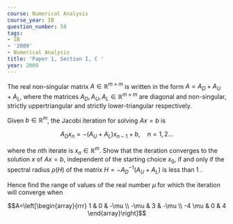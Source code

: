 ```yaml
---
course: Numerical Analysis
course_year: IB
question_number: 58
tags:
- IB
- '2009'
- Numerical Analysis
title: 'Paper 1, Section I, C '
year: 2009
---
```




The real non-singular matrix $A \in \mathbb{R}^{m \times m}$ is written in the form $A=A_{D}+A_{U}+A_{L}$, where the matrices $A_{D}, A_{U}, A_{L} \in \mathbb{R}^{m \times m}$ are diagonal and non-singular, strictly uppertriangular and strictly lower-triangular respectively.

Given $b \in \mathbb{R}^{m}$, the Jacobi iteration for solving $A x=b$ is

$$A_{D} x_{n}=-\left(A_{U}+A_{L}\right) x_{n-1}+b, \quad n=1,2 \ldots$$

where the $n$th iterate is $x_{n} \in \mathbb{R}^{m}$. Show that the iteration converges to the solution $x$ of $A x=b$, independent of the starting choice $x_{0}$, if and only if the spectral radius $\rho(H)$ of the matrix $H=-A_{D}^{-1}\left(A_{U}+A_{L}\right)$ is less than 1 .

Hence find the range of values of the real number $\mu$ for which the iteration will converge when

$$A=\left[\begin{array}{rrr}
1 & 0 & -\mu \\
-\mu & 3 & -\mu \\
-4 \mu & 0 & 4
\end{array}\right]$$